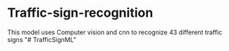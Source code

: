 # Traffic-sign-recognition
This model uses Computer vision and cnn to recognize 43 different traffic signs 
"# TrafficSignML" 
